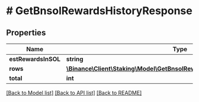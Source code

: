 # # GetBnsolRewardsHistoryResponse

## Properties

Name | Type | Description | Notes
------------ | ------------- | ------------- | -------------
**estRewardsInSOL** | **string** |  | [optional]
**rows** | [**\Binance\Client\Staking\Model\GetBnsolRewardsHistoryResponseRowsInner[]**](GetBnsolRewardsHistoryResponseRowsInner.md) |  | [optional]
**total** | **int** |  | [optional]

[[Back to Model list]](../../README.md#models) [[Back to API list]](../../README.md#endpoints) [[Back to README]](../../README.md)
